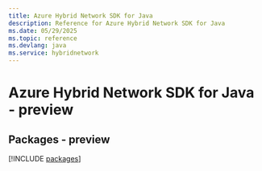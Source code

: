 ```yaml
---
title: Azure Hybrid Network SDK for Java
description: Reference for Azure Hybrid Network SDK for Java
ms.date: 05/29/2025
ms.topic: reference
ms.devlang: java
ms.service: hybridnetwork
---
```

# Azure Hybrid Network SDK for Java - preview
## Packages - preview
[!INCLUDE [packages](hybrid-network-index.md)]